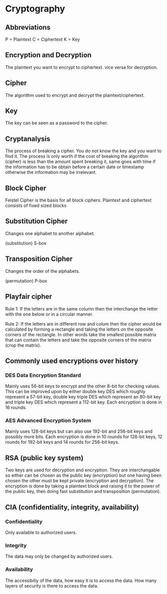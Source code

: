 # Cryptography

## Abbreviations

P = Plaintext
C = Ciphertext
K = Key

## Encryption and Decryption

The plaintext you want to encrypt to ciphertext. vice versa for decryption.

## Cipher

The algorithm used to encrypt and decrypt the plaintext/ciphertext.

## Key

The key can be seen as a password to the cipher.

## Cryptanalysis

The process of breaking a cipher. You do not know the key and you want to find it. The process is only worth if the cost of breaking the algorithm (cipher) is less than the amount spent breaking it, same goes with time if the information has to be obtain before a certain date or timestamp otherwise the information may be irrelevant.

## Block Cipher

Feistel Cipher is the basis for all block ciphers.
Plaintext and ciphertext consists of fixed sized blocks

## Substitution Cipher

Changes one alphabet to another alphabet.

(substitution) S-box

## Transposition Cipher

Changes the order of the alphabets.

(permutation) P-box

## Playfair cipher

Rule 1: If the letters are in the same column then the interchange the letter with the one below or in a circular manner.

Rule 2: If the letters are in different row and colum then the cipher would be calculated by forming a rectangle and taking the letters on the opposite corners of the rectangle. In other words take the smallest possible matrix that can contain the letters and take the opposite corners of the matrix (crop the matrix).

## Commonly used encryptions over history

### DES Data Encryption Standard

Mainly uses 56-bit keys to encrypt and the other 8-bit for checking values. This can be improved upon by either double key DES which roughly represent a 57-bit key, double key triple DES which represent an 80-bit key and triple key DES which represent a 112-bit key. Each encryption is done in 16 rounds.

### AES Advanced Encryption System

Mainly uses 128-bit keys but can also use 192-bit and 256-bit keys and possibly more bits. Each encryption is done in 10 rounds for 128-bit keys, 12 rounds for 192-bit keys and 14 rounds for 256-bit keys.

## RSA (public key system)

Two keys are used for decryption and encryption. They are interchangable so either can be chosen as the public key (encryption) but one having been chosen the other must be kept private (encryption and decryption). The encryption is done by taking a plaintext block and raising it to the power of the public key, then doing fast substitution and transposition (permutation).

## CIA (confidentiality, integrity, availability)

### Confidentiality

Only available to authorized users.

### Integrity

The data may only be changed by authorized users.

### Availability

The accessibiliy of the data, how easy it is to access the data. How many layers of security is there to access the data.
